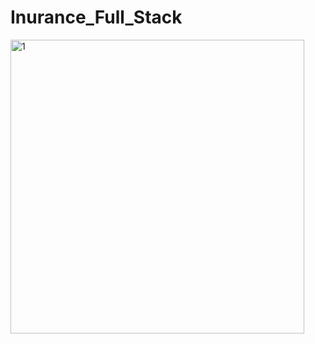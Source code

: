 # Inurance_Full_Stack
<img width="470" alt="1" src="https://user-images.githubusercontent.com/63209128/192587604-caafe2e6-c003-490f-b6ea-9c6fe607d9c6.png">

